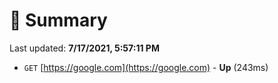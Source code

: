 # 📖 Summary
Last updated: **7/17/2021, 5:57:11 PM**

- `GET` [https://google.com](https://google.com) - **Up** (243ms)
